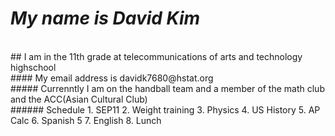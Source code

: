 # *My name is David Kim*
<br>
## I am in the 11th grade at telecommunications of arts and technology highschool
<br>
#### My email address is davidk7680@hstat.org
<br>
##### Currenntly I am on the handball team and a member of the math club and the ACC(Asian Cultural Club)
<br>
###### Schedule
1. SEP11
2. Weight training
3. Physics
4. US History
5. AP Calc
6. Spanish 5
7. English
8. Lunch